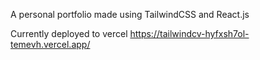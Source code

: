 A personal portfolio made using TailwindCSS and React.js

Currently deployed to vercel https://tailwindcv-hyfxsh7ol-temevh.vercel.app/
